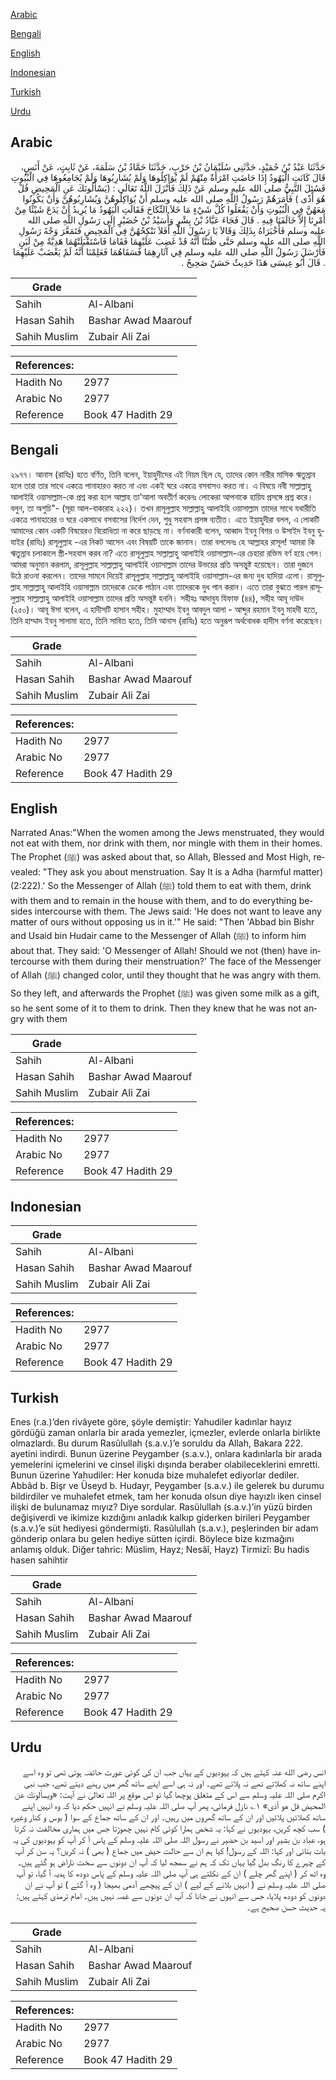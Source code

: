[Arabic](#arabic)

[Bengali](#bengali)

[English](#english)

[Indonesian](#indonesian)

[Turkish](#turkish)

[Urdu](#urdu)

## Arabic


<div dir="rtl" lang="ar" style={{fontSize:'larger',backgroundColor:'#f8f9fa',padding:20}}>
حَدَّثَنَا عَبْدُ بْنُ حُمَيْدٍ، حَدَّثَنِي سُلَيْمَانُ بْنُ حَرْبٍ، حَدَّثَنَا حَمَّادُ بْنُ سَلَمَةَ، عَنْ ثَابِتٍ، عَنْ أَنَسٍ، قَالَ كَانَتِ الْيَهُودُ إِذَا حَاضَتِ امْرَأَةٌ مِنْهُمْ لَمْ يُوَاكِلُوهَا وَلَمْ يُشَارِبُوهَا وَلَمْ يُجَامِعُوهَا فِي الْبُيُوتِ فَسُئِلَ النَّبِيُّ صلى الله عليه وسلم عَنْ ذَلِكَ فَأَنْزَلَ اللَّهُ تَعَالَى ‏:‏ ‏(‏يَسْأَلُونَكَ عَنِ الْمَحِيضِ قُلْ هُوَ أَذًى ‏)‏ فَأَمَرَهُمْ رَسُولُ اللَّهِ صلى الله عليه وسلم أَنْ يُوَاكِلُوهُنَّ وَيُشَارِبُوهُنَّ وَأَنْ يَكُونُوا مَعَهُنَّ فِي الْبُيُوتِ وَأَنْ يَفْعَلُوا كُلَّ شَيْءٍ مَا خَلاَ النِّكَاحَ فَقَالَتِ الْيَهُودُ مَا يُرِيدُ أَنْ يَدَعَ شَيْئًا مِنْ أَمْرِنَا إِلاَّ خَالَفَنَا فِيهِ ‏.‏ قَالَ فَجَاءَ عَبَّادُ بْنُ بِشْرٍ وَأُسَيْدُ بْنُ حُضَيْرٍ إِلَى رَسُولِ اللَّهِ صلى الله عليه وسلم فَأَخْبَرَاهُ بِذَلِكَ وَقَالاَ يَا رَسُولَ اللَّهِ أَفَلاَ نَنْكِحُهُنَّ فِي الْمَحِيضِ فَتَمَعَّرَ وَجْهُ رَسُولِ اللَّهِ صلى الله عليه وسلم حَتَّى ظَنَنَّا أَنَّهُ قَدْ غَضِبَ عَلَيْهِمَا فَقَامَا فَاسْتَقْبَلَتْهُمَا هَدِيَّةٌ مِنْ لَبَنٍ فَأَرْسَلَ رَسُولُ اللَّهِ صلى الله عليه وسلم فِي آثَارِهِمَا فَسَقَاهُمَا فَعَلِمْنَا أَنَّهُ لَمْ يَغْضَبْ عَلَيْهِمَا ‏.‏ قَالَ أَبُو عِيسَى هَذَا حَدِيثٌ حَسَنٌ صَحِيحٌ ‏.‏
</div>
<div style={{backgroundColor:'#f8f9fa',padding:20, marginBottom: 10}}><table> <thead> <tr> <th>Grade</th> <th></th> </tr> </thead> <tbody> <tr><td>Sahih</td><td>Al-Albani</td></tr><tr><td>Hasan Sahih</td><td>Bashar Awad Maarouf</td></tr><tr><td>Sahih Muslim</td><td>Zubair Ali Zai</td></tr></tbody></table><table> <thead> <tr> <th>References:</th> <th></th> </tr> </thead> <tbody><tr><td>Hadith No</td><td>2977</td></tr><tr><td>Arabic No</td><td>2977</td></tr><tr><td>Reference</td><td>Book 47 Hadith 29</td></tr></tbody></table></div>

## Bengali


<div dir="ltr" lang="bn" style={{fontSize:'larger',backgroundColor:'#f8f9fa',padding:20}}>
২৯৭৭। আনাস (রাযিঃ) হতে বর্ণিত, তিনি বলেন, ইয়াহুদীদের এই নিয়ম ছিল যে, তাদের কোন নারীর মাসিক ঋতুস্রাব হলে তারা তার সাথে একত্রে পানাহারও করত না এবং একই ঘরে একত্রে বসবাসও করত না। এ বিষয়ে নবী সাল্লাল্লাহু আলাইহি ওয়াসাল্লাম-কে প্রশ্ন করা হলে আল্লাহ তা'আলা অবতীর্ণ করেনঃ লোকেরা আপনাকে হায়িয প্রসঙ্গে প্রশ্ন করে। বলুন, তা অশুচি"- (সূরা আল-বাকারাহ ২২২)। তখন রাসূলুল্লাহ সাল্লাল্লাহু আলাইহি ওয়াসাল্লাম তাদের সাথে যথারীতি একত্রে পানাহারের ও ঘরে একসাথে বসবাসের নির্দেশ দেন, শুধু সহবাস প্রসঙ্গ ব্যতীত। এতে ইয়াহুদীরা বলল, এ লোকটি আমাদের কোন একটি বিষয়েরও বিরোধিতা না করে ছাড়ছে না। বর্ণনাকারী বলেন, আব্বাদ ইবনু বিশর ও উসাইদ ইবনু হুযাইর (রাযিঃ) রাসূলুল্লাহ -এর নিকট আসেন এবং বিষয়টি তাকে জানান। তারা বললেনঃ হে আল্লাহর রাসূল! আমরা কি ঋতুস্রাব চলাকালে স্ত্রী-সহবাস করব না? এতে রাসূলুল্লাহ সাল্লাল্লাহু আলাইহি ওয়াসাল্লাম-এর চেহারা রক্তিম বর্ণ হয়ে গেল। আমরা অনুমান করলাম, রাসূলুল্লাহ সাল্লাল্লাহু আলাইহি ওয়াসাল্লাম তাদের উভয়ের প্রতি অসন্তুষ্ট হয়েছেন। তারা দুজনে উঠে রাওনা করলেন। তাদের সামনে দিয়েই রাসূলুল্লাহ সাল্লাল্লাহু আলাইহি ওয়াসাল্লাম-এর জন্য দুধ হাদিয়া এলো। রাসূলুল্লাহ সাল্লাল্লাহু আলাইহি ওয়াসাল্লাম তাদেরকে ডেকে পাঠান এবং তাদেরকে দুধ পান করান। এতে তারা বুঝতে পারল রাসূলুল্লাহ সাল্লাল্লাহু আলাইহি ওয়াসাল্লাম তাদের প্রতি অসন্তুষ্ট হননি। সহীহঃ আদাবুয যিফাফ (৪৪), সহীহ আবূ দাউদ (২৫০)। আবূ ঈসা বলেন, এ হাদীসটি হাসান সহীহ। মুহাম্মাদ ইবনু আবদুল আলা - আব্দুর রহমান ইবনু মাহদী হতে, তিনি হাম্মাদ ইবনু সালামা হতে, তিনি সাবিত হতে, তিনি আনাস (রাযিঃ) হতে অনুরূপ অর্থবোধক হাদীস বর্ণনা করেছেন।
</div>
<div style={{backgroundColor:'#f8f9fa',padding:20, marginBottom: 10}}><table> <thead> <tr> <th>Grade</th> <th></th> </tr> </thead> <tbody> <tr><td>Sahih</td><td>Al-Albani</td></tr><tr><td>Hasan Sahih</td><td>Bashar Awad Maarouf</td></tr><tr><td>Sahih Muslim</td><td>Zubair Ali Zai</td></tr></tbody></table><table> <thead> <tr> <th>References:</th> <th></th> </tr> </thead> <tbody><tr><td>Hadith No</td><td>2977</td></tr><tr><td>Arabic No</td><td>2977</td></tr><tr><td>Reference</td><td>Book 47 Hadith 29</td></tr></tbody></table></div>

## English


<div dir="ltr" lang="en" style={{fontSize:'larger',backgroundColor:'#f8f9fa',padding:20}}>
Narrated Anas:"When the women among the Jews menstruated, they would not eat with them, nor drink with them, nor mingle with them in their homes. The Prophet (ﷺ) was asked about that, so Allah, Blessed and Most High, revealed: "They ask you about menstruation. Say It is a Adha (harmful matter) (2:222).' So the Messenger of Allah (ﷺ) told them to eat with them, drink with them and to remain in the house with them, and to do everything besides intercourse with them. The Jews said: 'He does not want to leave any matter of ours without opposing us in it.'" He said: "Then 'Abbad bin Bishr and Usaid bin Hudair came to the Messenger of Allah (ﷺ) to inform him about that. They said: 'O Messenger of Allah! Should we not (then) have intercourse with them during their menstruation?' The face of the Messenger of Allah (ﷺ) changed color, until they thought that he was angry with them. So they left, and afterwards the Prophet (ﷺ) was given some milk as a gift, so he sent some of it to them to drink. Then they knew that he was not angry with them
</div>
<div style={{backgroundColor:'#f8f9fa',padding:20, marginBottom: 10}}><table> <thead> <tr> <th>Grade</th> <th></th> </tr> </thead> <tbody> <tr><td>Sahih</td><td>Al-Albani</td></tr><tr><td>Hasan Sahih</td><td>Bashar Awad Maarouf</td></tr><tr><td>Sahih Muslim</td><td>Zubair Ali Zai</td></tr></tbody></table><table> <thead> <tr> <th>References:</th> <th></th> </tr> </thead> <tbody><tr><td>Hadith No</td><td>2977</td></tr><tr><td>Arabic No</td><td>2977</td></tr><tr><td>Reference</td><td>Book 47 Hadith 29</td></tr></tbody></table></div>

## Indonesian


<div dir="ltr" lang="id" style={{fontSize:'larger',backgroundColor:'#f8f9fa',padding:20}}>

</div>
<div style={{backgroundColor:'#f8f9fa',padding:20, marginBottom: 10}}><table> <thead> <tr> <th>Grade</th> <th></th> </tr> </thead> <tbody> <tr><td>Sahih</td><td>Al-Albani</td></tr><tr><td>Hasan Sahih</td><td>Bashar Awad Maarouf</td></tr><tr><td>Sahih Muslim</td><td>Zubair Ali Zai</td></tr></tbody></table><table> <thead> <tr> <th>References:</th> <th></th> </tr> </thead> <tbody><tr><td>Hadith No</td><td>2977</td></tr><tr><td>Arabic No</td><td>2977</td></tr><tr><td>Reference</td><td>Book 47 Hadith 29</td></tr></tbody></table></div>

## Turkish


<div dir="ltr" lang="tr" style={{fontSize:'larger',backgroundColor:'#f8f9fa',padding:20}}>
Enes (r.a.)’den rivâyete göre, şöyle demiştir: Yahudiler kadınlar hayız gördüğü zaman onlarla bir arada yemezler, içmezler, evlerde onlarla birlikte olmazlardı. Bu durum Rasûlullah (s.a.v.)’e soruldu da Allah, Bakara 222. ayetini indirdi. Bunun üzerine Peygamber (s.a.v.), onlara kadınlarla bir arada yemelerini içmelerini ve cinsel ilişki dışında beraber olabileceklerini emretti. Bunun üzerine Yahudiler: Her konuda bize muhalefet ediyorlar dediler. Abbâd b. Bişr ve Üseyd b. Hudayr, Peygamber (s.a.v.) ile gelerek bu durumu bildirdiler ve muhalefet etmek, tam her konuda olsun diye hayızlı iken cinsel ilişki de bulunamaz mıyız? Diye sordular. Rasûlullah (s.a.v.)’in yüzü birden değişiverdi ve ikimize kızdığını anladık kalkıp giderken birileri Peygamber (s.a.v.)’e süt hediyesi göndermişti. Rasûlullah (s.a.v.), peşlerinden bir adam gönderip onlara bu gelen hediye sütten içirdi. Böylece bize kızmağını anlamış olduk. Diğer tahric: Müslim, Hayz; Nesâî, Hayz) Tirmizî: Bu hadis hasen sahihtir
</div>
<div style={{backgroundColor:'#f8f9fa',padding:20, marginBottom: 10}}><table> <thead> <tr> <th>Grade</th> <th></th> </tr> </thead> <tbody> <tr><td>Sahih</td><td>Al-Albani</td></tr><tr><td>Hasan Sahih</td><td>Bashar Awad Maarouf</td></tr><tr><td>Sahih Muslim</td><td>Zubair Ali Zai</td></tr></tbody></table><table> <thead> <tr> <th>References:</th> <th></th> </tr> </thead> <tbody><tr><td>Hadith No</td><td>2977</td></tr><tr><td>Arabic No</td><td>2977</td></tr><tr><td>Reference</td><td>Book 47 Hadith 29</td></tr></tbody></table></div>

## Urdu


<div dir="rtl" lang="ur" style={{fontSize:'larger',backgroundColor:'#f8f9fa',padding:20}}>
انس رضی الله عنہ کہتے ہیں کہ یہودیوں کے یہاں جب ان کی کوئی عورت حائضہ ہوتی تھی تو وہ اسے اپنے ساتھ نہ کھلاتے تھے نہ پلاتے تھے۔ اور نہ ہی اسے اپنے ساتھ گھر میں رہنے دیتے تھے، جب نبی اکرم صلی اللہ علیہ وسلم سے اس کے متعلق پوچھا گیا تو اس موقع پر اللہ تعالیٰ نے آیت: «ويسألونك عن المحيض قل هو أذى» ۱؎ نازل فرمائی، پھر آپ صلی اللہ علیہ وسلم نے انہیں حکم دیا کہ وہ انہیں اپنے ساتھ کھلائیں پلائیں اور ان کے ساتھ گھروں میں رہیں۔ اور ان کے ساتھ جماع کے سوا ( بوس و کنار وغیرہ ) سب کچھ کریں، یہودیوں نے کہا: یہ شخص ہمارا کوئی کام نہیں چھوڑتا جس میں ہماری مخالفت نہ کرتا ہو، عباد بن بشیر اور اسید بن حضیر نے رسول اللہ صلی اللہ علیہ وسلم کے پاس آ کر آپ کو یہودیوں کی یہ بات بتائی اور کہا: اللہ کے رسول! کیا ہم ان سے حالت حیض میں جماع ( بھی ) نہ کریں؟ یہ سن کر آپ کے چہرے کا رنگ بدل گیا یہاں تک کہ ہم نے سمجھ لیا کہ آپ ان دونوں سے سخت ناراض ہو گئے ہیں۔ وہ اٹھ کر ( اپنے گھر چلے ) ان کے نکلتے ہی آپ صلی اللہ علیہ وسلم کے پاس دودھ کا ہدیہ آ گیا، تو آپ صلی اللہ علیہ وسلم نے ( انہیں بلانے کے لیے ) ان کے پیچھے آدمی بھیجا ( وہ آ گئے ) تو آپ نے ان دونوں کو دودھ پلایا، جس سے انہوں نے جانا کہ آپ ان دونوں سے غصہ نہیں ہیں۔ امام ترمذی کہتے ہیں: یہ حدیث حسن صحیح ہے۔
</div>
<div style={{backgroundColor:'#f8f9fa',padding:20, marginBottom: 10}}><table> <thead> <tr> <th>Grade</th> <th></th> </tr> </thead> <tbody> <tr><td>Sahih</td><td>Al-Albani</td></tr><tr><td>Hasan Sahih</td><td>Bashar Awad Maarouf</td></tr><tr><td>Sahih Muslim</td><td>Zubair Ali Zai</td></tr></tbody></table><table> <thead> <tr> <th>References:</th> <th></th> </tr> </thead> <tbody><tr><td>Hadith No</td><td>2977</td></tr><tr><td>Arabic No</td><td>2977</td></tr><tr><td>Reference</td><td>Book 47 Hadith 29</td></tr></tbody></table></div>